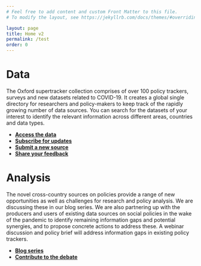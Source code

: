 ```yaml
---
# Feel free to add content and custom Front Matter to this file.
# To modify the layout, see https://jekyllrb.com/docs/themes/#overriding-theme-defaults

layout: page
title: Home v2
permalink: /test
order: 0
---
```


# Data

The Oxford supertracker collection comprises of over 100 policy trackers, surveys and new datasets related to COVID-19. It creates a global single directory for researchers and policy-makers to keep track of the rapidly growing number of data sources. You can search for the datasets of your interest to identify the relevant information across different areas, countries and data types.

- **[Access the data](data/)**
- **[Subscribe for updates](subscribe/)**
- **[Submit a new source](submit-a-tracker/)**
- **[Share your feedback](Contact/)**

# Analysis

The novel cross-country sources on policies provide a range of new opportunities as well as challenges for research and policy analysis. We are discussing these in our blog series. We are also partnering up with the producers and users of existing data sources on social policies in the wake of the pandemic to identify remaining information gaps and potential synergies, and to propose concrete actions to address these. A webinar discussion and policy brief will address information gaps in existing policy trackers.

- **[Blog series](blog/)** 
- **[Contribute to the debate](Contact/)**



[DSPI]: https://www.spi.ox.ac.uk/policy-super-tracker